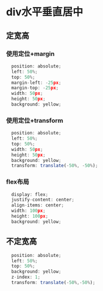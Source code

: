# div水平垂直居中
## 定宽高
### 使用定位+margin
```js
  position: absolute;
  left: 50%;
  top: 50%;
  margin-left: -25px;
  margin-top: -25px;
  width: 50px;
  height: 50px;
  background: yellow;
```

### 使用定位+transform
```js
  position: absolute;
  left: 50%;
  top: 50%;
  width: 50px;
  height: 50px;
  background: yellow;
  transform: translate(-50%, -50%);
```
### flex布局
```js
  display: flex;
  justify-content: center;
  align-items: center;
  width: 100px;
  height: 100px;
  background: yellow;
```

## 不定宽高
```js
  position: absolute;
  left: 50%;
  top: 50%;
  background: yellow;
  z-index: 1;
  transform: translate(-50%,-50%);
```

